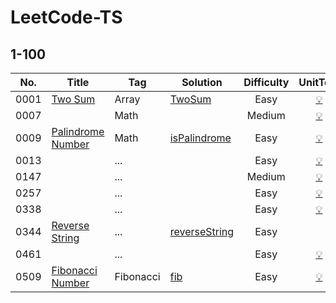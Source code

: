 # LeetCode-TS

## 1-100
| No. | Title | Tag | Solution | Difficulty | UnitTest |
|-|-|-|-|:-:|:-:|
| 0001 | [Two Sum](/0001.Two-sum/) | Array | [TwoSum](/0001.Two-sum/0001.Two-sum.ts) | Easy | [:bulb:](/0001.Two-sum/0001.Two-sum.test.ts) |
| 0007 | []() | Math | []() | Medium | [:bulb:]() |
| 0009 | [Palindrome Number](/0009.Palindrome-number/) | Math | [isPalindrome](/0009.Palindrome-number/0009.Palindrome-number.ts/) | Easy | [:bulb:](/0009.Palindrome-number/0009.Palindrome-number.test.ts/) |
| 0013 | []() | ... | []() | Easy | [:bulb:]() |
| 0147 | []() | ... | []() | Medium | [:bulb:]() |
| 0257 | []() | ... | []() | Easy | [:bulb:]() |
| 0338 | []() | ... | []() | Easy | [:bulb:]() |
| 0344 | [Reverse String](/0344.Reverse-string/) | ... | [reverseString](/0344.Reverse-string/0344.Reverse-string.ts/) | Easy |  |
| 0461 | []() | ... | []() | Easy | [:bulb:]() |
| 0509 | [Fibonacci Number](/0509.Fibonacci-number/) | Fibonacci | [fib](/0509.Fibonacci-number/0509.Fibonacci-number.ts/) | Easy | [:bulb:](/0509.Fibonacci-number/0509.Fibonacci-number.test.ts/) |